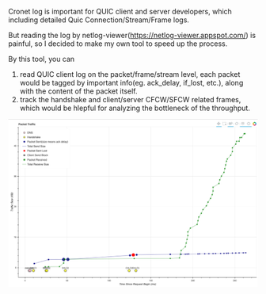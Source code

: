 Cronet log is important for QUIC client and server developers, which including detailed Quic Connection/Stream/Frame logs.

But reading the log by netlog-viewer(https://netlog-viewer.appspot.com/) is painful, so I decided to make my own tool to speed up the process.

By this tool, you can
1) read QUIC client log on the packet/frame/stream level, each packet would be tagged by important info(eg. ack_delay, if_lost, etc.), along with the content of the packet itself.
2) track the handshake and client/server CFCW/SFCW related frames, which would be hlepful for analyzing the bottleneck of the throughput.


![image](https://github.com/snomile/Cronet-Quic-Log-Analytics/blob/master/resource/doc/packet_traffic_analyze.png)
